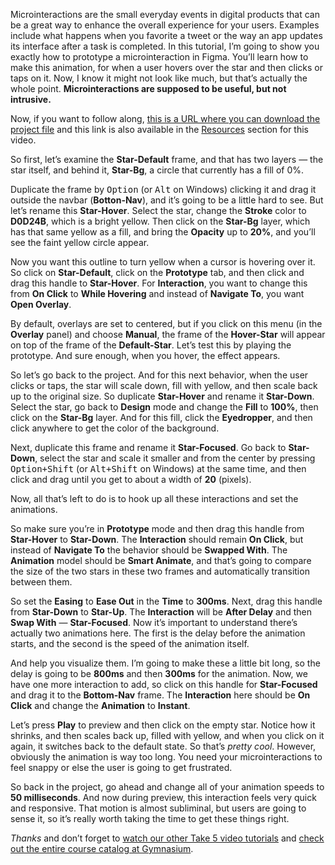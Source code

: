 Microinteractions are the small everyday events in digital products that can be a great way to enhance the overall experience for your users. Examples include what happens when you favorite a tweet or the way an app updates its interface after a task is completed.
In this tutorial, I’m going to show you exactly how to prototype a microinteraction in Figma. You’ll learn how to make this animation, for when a user hovers over the star and then clicks or taps on it. Now, I know it might not look like much, but that’s actually the whole point. **Microinteractions are supposed to be useful, but not intrusive.**

Now, if you want to follow along, [this is a URL where you can download the project file][1] and this link is also available in the [Resources][0] section for this video.

So first, let’s examine the **Star-Default** frame, and that has two layers — the star itself, and behind it, **Star-Bg**, a circle that currently has a fill of 0%.

Duplicate the frame by <kbd>Option</kbd> (or <kbd>Alt</kbd> on Windows) clicking it and drag it outside the navbar (**Botton-Nav**), and it’s going to be a little hard to see. But let’s rename this **Star-Hover**. Select the star, change the **Stroke** color to **D0D24B**, which is a bright yellow. Then click on the **Star-Bg** layer, which has that same yellow as a fill, and bring the **Opacity** up to **20%**, and you’ll see the faint yellow circle appear.

Now you want this outline to turn yellow when a cursor is hovering over it. So click on **Star-Default**, click on the **Prototype** tab, and then click and drag this handle to **Star-Hover**. For **Interaction**, you want to change this from **On Click** to **While Hovering** and instead of **Navigate To**, you want **Open Overlay**.

By default, overlays are set to centered, but if you click on this menu (in the **Overlay** panel) and choose **Manual**, the frame of the **Hover-Star** will appear on top of the frame of the **Default-Star**. Let’s test this by playing the prototype. And sure enough, when you hover, the effect appears.

So let’s go back to the project. And for this next behavior, when the user clicks or taps, the star will scale down, fill with yellow, and then scale back up to the original size. So duplicate **Star-Hover** and rename it **Star-Down**. Select the star, go back to **Design** mode and change the **Fill** to **100%**, then click on the **Star-Bg** layer. And for this fill, click the **Eyedropper**, and then click anywhere to get the color of the background.

Next, duplicate this frame and rename it **Star-Focused**. Go back to **Star-Down**, select the star and scale it smaller and from the center by pressing <kbd><kbd>Option</kbd>+<kbd>Shift</kbd></kbd> (or <kbd><kbd>Alt</kbd>+<kbd>Shift</kbd></kbd> on Windows) at the same time, and then click and drag until you get to about a width of **20** (pixels).

Now, all that’s left to do is to hook up all these interactions and set the animations.

So make sure you’re in **Prototype** mode and then drag this handle from **Star-Hover** to **Star-Down**. The **Interaction** should remain **On Click**, but instead of **Navigate To** the behavior should be **Swapped With**. The **Animation** model should be **Smart Animate**, and that’s going to compare the size of the two stars in these two frames and automatically transition between them.

So set the **Easing** to **Ease Out** in the **Time** to **300ms**. Next, drag this handle from **Star-Down** to **Star-Up**. The **Interaction** will be **After Delay** and then **Swap With** — **Star-Focused**. Now it’s important to understand there’s actually two animations here. The first is the delay before the animation starts, and the second is the speed of the animation itself.

And help you visualize them. I’m going to make these a little bit long, so the delay is going to be **800ms** and then **300ms** for the animation. Now, we have one more interaction to add, so click on this handle for **Star-Focused** and drag it to the **Bottom-Nav** frame. The **Interaction** here should be **On Click** and change the **Animation** to **Instant**.

Let’s press **Play** to preview and then click on the empty star. Notice how it shrinks, and then scales back up, filled with yellow, and when you click on it again, it switches back to the default state. So that’s *pretty cool*. However, obviously the animation is way too long. You need your microinteractions to feel snappy or else the user is going to get frustrated.

So back in the project, go ahead and change all of your animation speeds to **50 milliseconds**. And now during preview, this interaction feels very quick and responsive. That motion is almost subliminal, but users are going to sense it, so it’s really worth taking the time to get these things right.

*Thanks* and don’t forget to [watch our other Take 5 video tutorials][2] and [check out the entire course catalog at Gymnasium][3].

[0]: #tutorial-resources
[1]: https://gymnasium.github.io/take5/gym-5029.zip
[2]: https://thegymnasium.com/courses/take5
[3]: https://thegymnasium.com/courses
